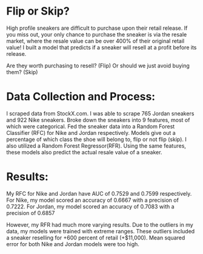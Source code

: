 # Flip or Skip?

High profile sneakers are difficult to purchase upon their retail release. If you miss out, your only chance to purchase the sneaker is via the resale market, where the resale value can be over 400% of their original retail value! I built a model that predicts if a sneaker will resell at a profit before its release.

Are they worth purchasing to resell? (Flip)
Or should we just avoid buying them? (Skip)

# Data Collection and Process:
I scraped data from StockX.com. I was able to scrape 765 Jordan sneakers and 922 Nike sneakers. Broke down the sneakers into 9 features, most of which were categorical. Fed the sneaker data into a Random Forest Classifier (RFC)  for Nike and Jordan respectively. Models give out a percentage of which class the shoe will belong to, flip or not flip (skip). I also utilized a Random Forest Regressor(RFR). Using the same features, these models also predict the actual resale value of a sneaker.

# Results:
My RFC for Nike and Jordan have AUC of 0.7529 and 0.7599 respectively. For Nike, my model scored an accuracy of 0.6667 with a precision of 0.7222. For Jordan, my model scored an accuracy of 0.7083 with a precision of 0.6857

However, my RFR had much more varying results. Due to the outliers in my data, my models were trained  with extreme ranges. These outliers included a sneaker reselling for +600 percent of retail (+\$11,000). Mean squared error for both Nike and Jordan models were too high.



